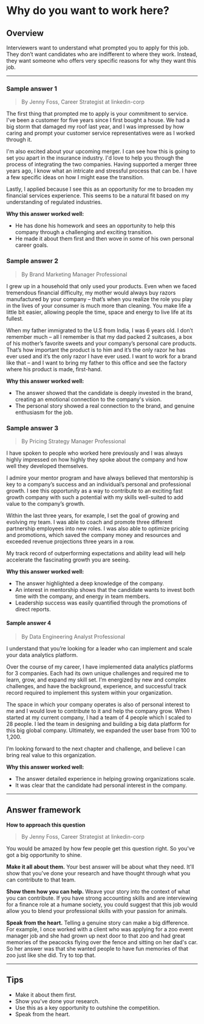 # Why do you want to work here?

## Overview
Interviewers want to understand what prompted you to apply for this job. They don’t want candidates who are indifferent to where they work. Instead, they want someone who offers very specific reasons for why they want this job.

---

### Sample answer 1
> By Jenny Foss, Career Strategist at linkedin-corp

The first thing that prompted me to apply is your commitment to service. I've been a customer for five years since I first bought a house. We had a big storm that damaged my roof last year, and I was impressed by how caring and prompt your customer service representatives were as I worked through it.

I'm also excited about your upcoming merger. I can see how this is going to set you apart in the insurance industry. I'd love to help you through the process of integrating the two companies. Having supported a merger three years ago, I know what an intricate and stressful process that can be. I have a few specific ideas on how I might ease the transition.

Lastly, I applied because I see this as an opportunity for me to broaden my financial services experience. This seems to be a natural fit based on my understanding of regulated industries.

**Why this answer worked well:**

* He has done his homework and sees an opportunity to help this company through a challenging and exciting transition.
* He made it about them first and then wove in some of his own personal career goals.

### Sample answer 2
> By Brand Marketing Manager Professional

I grew up in a household that only used your products. Even when we faced tremendous financial difficulty, my mother would always buy razors manufactured by your company – that’s when you realize the role you play in the lives of your consumer is much more than cleaning. You make life a little bit easier, allowing people the time, space and energy to live life at its fullest.

When my father immigrated to the U.S from India, I was 6 years old. I don’t remember much – all I remember is that my dad packed 2 suitcases, a box of his mother’s favorite sweets and your company’s personal care products. That’s how important the product is to him and it’s the only razor he has ever used and it’s the only razor I have ever used. I want to work for a brand like that – and I want to bring my father to this office and see the factory where his product is made, first-hand.

**Why this answer worked well:**

* The answer showed that the candidate is deeply invested in the brand, creating an emotional connection to the company's vision.
* The personal story showed a real connection to the brand, and genuine enthusiasm for the job.

### Sample answer 3
> By Pricing Strategy Manager Professional

I have spoken to people who worked here previously and I was always highly impressed on how highly they spoke about the company and how well they developed themselves.

I admire your mentor program and have always believed that mentorship is key to a company’s success and an individual’s personal and professional growth. I see this opportunity as a way to contribute to an exciting fast growth company with such a potential with my skills well-suited to add value to the company’s growth.

Within the last three years, for example, I set the goal of growing and evolving my team. I was able to coach and promote three different partnership employees into new roles. I was also able to optimize pricing and promotions, which saved the company money and resources and exceeded revenue projections three years in a row.

My track record of outperforming expectations and ability lead will help accelerate the fascinating growth you are seeing.

**Why this answer worked well:**

* The answer highlighted a deep knowledge of the company.
* An interest in mentorship shows that the candidate wants to invest both time with the company, and energy in team members.
* Leadership success was easily quantified through the promotions of direct reports.

#### Sample answer 4
> By Data Engineering Analyst Professional

I understand that you’re looking for a leader who can implement and scale your data analytics platform.

Over the course of my career, I have implemented data analytics platforms for 3 companies. Each had its own unique challenges and required me to learn, grow, and expand my skill set. I’m energized by new and complex challenges, and have the background, experience, and successful track record required to implement this system within your organization.

The space in which your company operates is also of personal interest to me and I would love to contribute to it and help the company grow. When I started at my current company, I had a team of 4 people which I scaled to 28 people. I led the team in designing and building a big data platform for this big global company. Ultimately, we expanded the user base from 100 to 1,200.

I’m looking forward to the next chapter and challenge, and believe I can bring real value to this organization.

**Why this answer worked well:**

* The answer detailed experience in helping growing organizations scale.
* It was clear that the candidate had personal interest in the company.

---

## Answer framework

**How to approach this question**

> By Jenny Foss, Career Strategist at linkedin-corp

You would be amazed by how few people get this question right. So you've got a big opportunity to shine.

**Make it all about them.** Your best answer will be about what they need. It'll show that you've done your research and have thought through what you can contribute to that team.

**Show them how you can help.** Weave your story into the context of what you can contribute. If you have strong accounting skills and are interviewing for a finance role at a humane society, you could suggest that this job would allow you to blend your professional skills with your passion for animals.

**Speak from the heart.** Telling a genuine story can make a big difference. For example, I once worked with a client who was applying for a zoo event manager job and she had grown up next door to that zoo and had great memories of the peacocks flying over the fence and sitting on her dad's car. So her answer was that she wanted people to have fun memories of that zoo just like she did. Try to top that.

---

## Tips

* Make it about them first.
* Show you’ve done your research.
* Use this as a key opportunity to outshine the competition.
* Speak from the heart.
